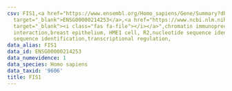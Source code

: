 ```yaml
---
csv: FIS1,<a href="https://www.ensembl.org/Homo_sapiens/Gene/Summary?db=core;g=ENSG00000214253"
  target="_blank">ENSG00000214253</a>,<a href="https://www.ncbi.nlm.nih.gov/pubmed/22863008"
  target="_blank"><i class="fas fa-file"></i></a>",chromatin immunoprecipitation assay,direct
  interaction,breast epithelium, HME1 cell, R2,nucleotide sequence identification,nucleotide
  sequence identification,transcriptional regulation,
data_alias: FIS1
data_id: ENSG00000214253
data_numevidence: 1
data_species: Homo sapiens
data_taxid: '9606'
title: FIS1
---
```

